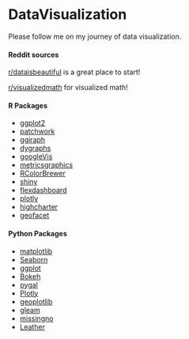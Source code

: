 # DataVisualization

Please follow me on my journey of data visualization.

#### Reddit sources 
[r/dataisbeautiful](https://www.reddit.com/r/dataisbeautiful/) is a great place to start! 

[r/visualizedmath](https://www.reddit.com/r/visualizedmath/) for visualized math! 

#### R Packages 

* [ggplot2](http://ggplot2.org/)
* [patchwork](https://github.com/thomasp85/patchwork)
* [ggiraph](http://davidgohel.github.io/ggiraph/)
* [dygraphs](https://rstudio.github.io/dygraphs/index.html)
* [googleVis](https://github.com/mages/googleVis)
* [metricsgraphics](http://hrbrmstr.github.io/metricsgraphics/)
* [RColorBrewer](https://cran.r-project.org/web/packages/RColorBrewer/index.html)
* [shiny](http://shiny.rstudio.com/)
* [flexdashboard](https://rmarkdown.rstudio.com/flexdashboard/)
* [plotly](https://plot.ly/r/)
* [highcharter](http://jkunst.com/highcharter/)
* [geofacet](https://github.com/hafen/geofacet)

#### Python Packages 

* [matplotlib](https://community.modeanalytics.com/python/libraries/matplotlib/)
* [Seaborn](https://community.modeanalytics.com/python/libraries/seaborn/)
* [ggplot](http://ggplot2.org/)
* [Bokeh](https://bokeh.pydata.org/en/latest/)
* [pygal](http://www.pygal.org/en/latest/index.html)
* [Plotly](https://plot.ly/python/)
* [geoplotlib](https://github.com/andrea-cuttone/geoplotlib)
* [gleam](https://github.com/dgrtwo/gleam)
* [missingno](https://github.com/ResidentMario/missingno)
* [Leather](http://leather.readthedocs.io/en/latest/index.html)

